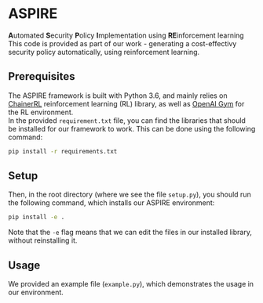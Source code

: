 # ASPIRE

**A**utomated **S**ecurity **P**olicy **I**mplementation using **RE**inforcement learning  
This code is provided as part of our work - generating a cost-effectivy security policy automatically, using reinforcement learning.

## Prerequisites

The ASPIRE framework is built with Python 3.6, and mainly relies on [ChainerRL](https://github.com/chainer/chainerrl) reinforcement learning (RL) library, as well as [OpenAI Gym](https://github.com/openai/gym) for the RL environment.  
In the provided `requirement.txt` file, you can find the libraries that should be installed for our framework to work. This can be done using the following command:

```sh
pip install -r requirements.txt
```

## Setup

Then, in the root directory (where we see the file `setup.py`), you should run the following command, which installs our ASPIRE environment:  

```sh
pip install -e .
```

Note that the `-e` flag means that we can edit the files in our installed library, without reinstalling it.

## Usage

We provided an example file (`example.py`), which demonstrates the usage in our environment.
